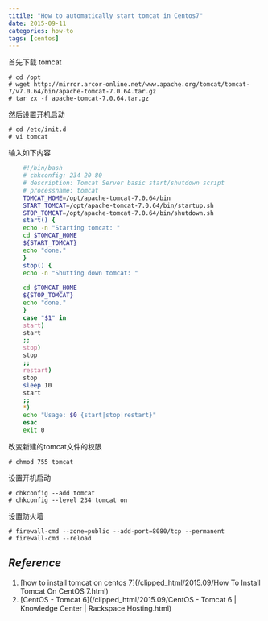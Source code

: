 ```yaml
---
titile: "How to automatically start tomcat in Centos7"
date: 2015-09-11
categories: how-to
tags: [centos]
---
```


首先下载 tomcat

``` console
# cd /opt
# wget http://mirror.arcor-online.net/www.apache.org/tomcat/tomcat-7/v7.0.64/bin/apache-tomcat-7.0.64.tar.gz
# tar zx -f apache-tomcat-7.0.64.tar.gz
```

然后设置开机启动

``` console
# cd /etc/init.d
# vi tomcat
```

输入如下内容

``` bash
    #!/bin/bash
    # chkconfig: 234 20 80
    # description: Tomcat Server basic start/shutdown script
    # processname: tomcat
    TOMCAT_HOME=/opt/apache-tomcat-7.0.64/bin
    START_TOMCAT=/opt/apache-tomcat-7.0.64/bin/startup.sh
    STOP_TOMCAT=/opt/apache-tomcat-7.0.64/bin/shutdown.sh
    start() {
    echo -n "Starting tomcat: "
    cd $TOMCAT_HOME
    ${START_TOMCAT}
    echo "done."
    }
    stop() {
    echo -n "Shutting down tomcat: "
    
    cd $TOMCAT_HOME
    ${STOP_TOMCAT}
    echo "done."
    }
    case "$1" in
    start)
    start
    ;;
    stop)
    stop
    ;;
    restart)
    stop
    sleep 10
    start
    ;;
    *)
    echo "Usage: $0 {start|stop|restart}"
    esac
    exit 0
```

改变新建的tomcat文件的权限

``` console
# chmod 755 tomcat
```

设置开机启动

``` console
# chkconfig --add tomcat
# chkconfig --level 234 tomcat on
```

设置防火墙

``` console
# firewall-cmd --zone=public --add-port=8080/tcp --permanent
# firewall-cmd --reload
```

## _Reference_

1. [how to install tomcat on centos 7](/clipped_html/2015.09/How To Install Tomcat On CentOS 7.html)
2. [CentOS - Tomcat 6](/clipped_html/2015.09/CentOS - Tomcat 6 | Knowledge Center | Rackspace Hosting.html)

